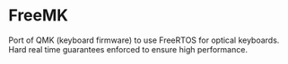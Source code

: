 # FreeMK
Port of QMK (keyboard firmware) to use FreeRTOS for optical keyboards. Hard real time guarantees enforced to ensure high performance.
